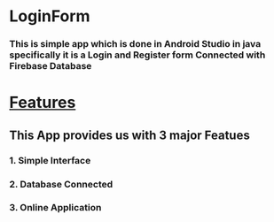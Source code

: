 # LoginForm
### This is simple app which is done in Android Studio in java specifically it is a Login and Register form Connected with Firebase Database
# <ins>Features</ins>
## This App provides us with 3 major Featues
### 1. Simple Interface
### 2. Database Connected
### 3. Online Application
